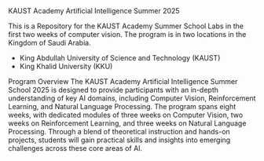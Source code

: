 ##
KAUST Academy Artificial Intelligence Summer 2025

This is a Repository for the KAUST Academy Summer School Labs in the first two weeks of computer vision.  The program is in two locations in the Kingdom of Saudi Arabia.

- King Abdullah University of Science and Technology (KAUST)
- King Khalid University (KKU)

Program Overview
The KAUST Academy Artificial Intelligence Summer School 2025 is designed to provide participants with an in-depth understanding of key AI domains, including Computer Vision, Reinforcement Learning, and Natural Language Processing. The program spans eight weeks, with dedicated modules of three weeks on Computer Vision, two weeks on Reinforcement Learning, and three weeks on Natural Language Processing. Through a blend of theoretical instruction and hands-on projects, students will gain practical skills and insights into emerging challenges across these core areas of AI.
